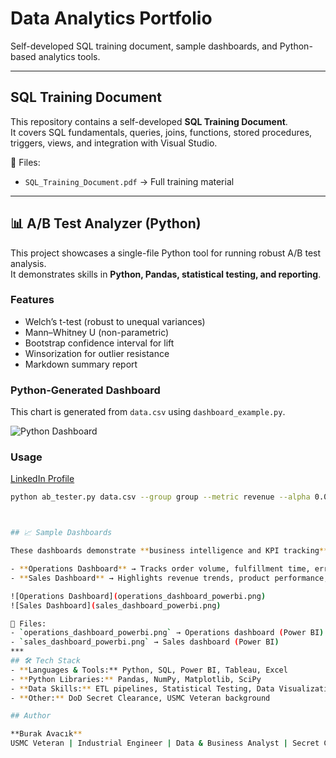# Data Analytics Portfolio  

Self-developed SQL training document, sample dashboards, and Python-based analytics tools.  

---

## SQL Training Document  

This repository contains a self-developed **SQL Training Document**.  
It covers SQL fundamentals, queries, joins, functions, stored procedures, triggers, views, and integration with Visual Studio.  

📄 Files:  
- `SQL_Training_Document.pdf` → Full training material  

---

## 📊 A/B Test Analyzer (Python)  

This project showcases a single-file Python tool for running robust A/B test analysis.  
It demonstrates skills in **Python, Pandas, statistical testing, and reporting**.

### Features
- Welch’s t-test (robust to unequal variances)  
- Mann–Whitney U (non-parametric)  
- Bootstrap confidence interval for lift  
- Winsorization for outlier resistance  
- Markdown summary report  

### Python-Generated Dashboard  

This chart is generated from `data.csv` using `dashboard_example.py`.  

![Python Dashboard](python_dashboard.png)

### Usage
[LinkedIn Profile](https://www.linkedin.com/in/burakavacik/)

```bash
python ab_tester.py data.csv --group group --metric revenue --alpha 0.05 --winsor 0.01 --bootstrap 1000



## 📈 Sample Dashboards  

These dashboards demonstrate **business intelligence and KPI tracking** created with **Power BI**.  

- **Operations Dashboard** → Tracks order volume, fulfillment time, error rates.  
- **Sales Dashboard** → Highlights revenue trends, product performance, regional KPIs.  

![Operations Dashboard](operations_dashboard_powerbi.png)  
![Sales Dashboard](sales_dashboard_powerbi.png)  

📄 Files:  
- `operations_dashboard_powerbi.png` → Operations dashboard (Power BI)  
- `sales_dashboard_powerbi.png` → Sales dashboard (Power BI)  
***
## 🛠 Tech Stack  
- **Languages & Tools:** Python, SQL, Power BI, Tableau, Excel  
- **Python Libraries:** Pandas, NumPy, Matplotlib, SciPy  
- **Data Skills:** ETL pipelines, Statistical Testing, Data Visualization, Business Intelligence  
- **Other:** DoD Secret Clearance, USMC Veteran background

## Author  

**Burak Avacık**  
USMC Veteran | Industrial Engineer | Data & Business Analyst | Secret Clearance  
